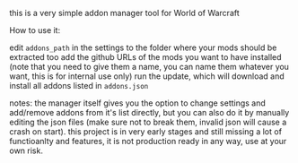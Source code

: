 this is a very simple addon manager tool for World of Warcraft

How to use it: 

edit `addons_path` in the settings to the folder where your mods should be extracted too
add the github URLs of the mods you want to have installed (note that you need to give them a name, you can name them whatever you want, this is for internal use only)
run the update, which will download and install all addons listed in `addons.json`

notes:
the manager itself gives you the option to change settings and add/remove addons from it's list directly, but you can also do it by manually editing the json files (make sure not to break them, invalid json will cause a crash on start).
this project is in very early stages and still missing a lot of functioanlty and features, it is not production ready in any way, use at your own risk.
